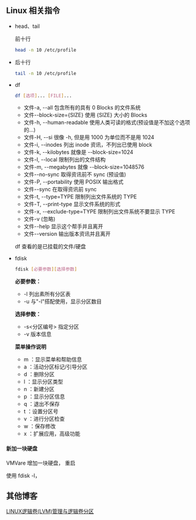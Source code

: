 ## Linux 相关指令

- head、tail

  前十行

  ```bash
  head -n 10 /etc/profile
  ```

- 后十行

  ```bash
  tail -n 10 /etc/profile
  ```

- df

  ```bash
  df [选项]... [FILE]...
  ```

  - 文件-a, --all 包含所有的具有 0 Blocks 的文件系统
  - 文件--block-size={SIZE} 使用 {SIZE} 大小的 Blocks
  - 文件-h, --human-readable 使用人类可读的格式(预设值是不加这个选项的...)
  - 文件-H, --si 很像 -h, 但是用 1000 为单位而不是用 1024
  - 文件-i, --inodes 列出 inode 资讯，不列出已使用 block
  - 文件-k, --kilobytes 就像是 --block-size=1024
  - 文件-l, --local 限制列出的文件结构
  - 文件-m, --megabytes 就像 --block-size=1048576
  - 文件--no-sync 取得资讯前不 sync (预设值)
  - 文件-P, --portability 使用 POSIX 输出格式
  - 文件--sync 在取得资讯前 sync
  - 文件-t, --type=TYPE 限制列出文件系统的 TYPE
  - 文件-T, --print-type 显示文件系统的形式
  - 文件-x, --exclude-type=TYPE 限制列出文件系统不要显示 TYPE
  - 文件-v (忽略)
  - 文件--help 显示这个帮手并且离开
  - 文件--version 输出版本资讯并且离开

  df 查看的是已挂载的文件/硬盘

- fdisk

  ```bash
  fdisk [必要参数][选择参数]
  ```

  **必要参数：**

  - -l 列出素所有分区表
  - -u 与"-l"搭配使用，显示分区数目

  **选择参数：**

  - -s<分区编号> 指定分区
  - -v 版本信息

  **菜单操作说明**

  - m ：显示菜单和帮助信息
  - a ：活动分区标记/引导分区
  - d ：删除分区
  - l ：显示分区类型
  - n ：新建分区
  - p ：显示分区信息
  - q ：退出不保存
  - t ：设置分区号
  - v ：进行分区检查
  - w ：保存修改
  - x ：扩展应用，高级功能

#### 新加一块硬盘

VMVare 增加一块硬盘， 重启

使用 fdisk -l， 



## 其他博客

[LINUX逻辑卷(LVM)管理与逻辑卷分区](https://www.cnblogs.com/kawashibara/p/8861940.html)